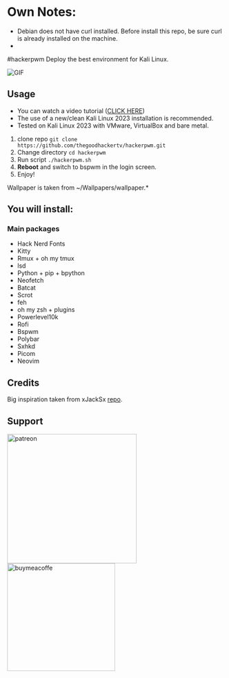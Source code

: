 # Own Notes: 
- Debian does not have curl installed. Before install this repo, be sure curl is already installed on the machine.
-

#hackerpwm
Deploy the best environment for Kali Linux.

![GIF](https://raw.githubusercontent.com/thegoodhackertv/hackerpwm/main/env.gif)

## Usage
- You can watch a video tutorial ([CLICK HERE](https://youtu.be/oVgWy5Z9Owc))
- The use of a new/clean Kali Linux 2023 installation is recommended.
- Tested on Kali Linux 2023 with VMware, VirtualBox and bare metal.

1. clone repo `git clone https://github.com/thegoodhackertv/hackerpwm.git`
2. Change directory `cd hackerpwm`
3. Run script `./hackerpwm.sh`
4. **Reboot** and switch to bspwm in the login screen.
5. Enjoy!

Wallpaper is taken from ~/Wallpapers/wallpaper.*

## You will install:
### Main packages
- Hack Nerd Fonts
- Kitty
- Rmux + oh my tmux
- lsd
- Python + pip + bpython
- Neofetch
- Batcat
- Scrot
- feh
- oh my zsh + plugins
- Powerlevel10k
- Rofi
- Bspwm
- Polybar
- Sxhkd
- Picom
- Neovim

## Credits
Big inspiration taken from xJackSx [repo](https://github.com/xJackSx/BSPWMparrot).

## Support
[<img width=300 alt="patreon" src="https://pbs.twimg.com/media/DC4gjLRUMAAyQ92?format=jpg">](https://www.patreon.com/thegoodhacker)
[<img width=250 alt="buymeacoffe" src="https://cdn.buymeacoffee.com/buttons/v2/default-orange.png">](https://www.buymeacoffee.com/thegoodhacker)
